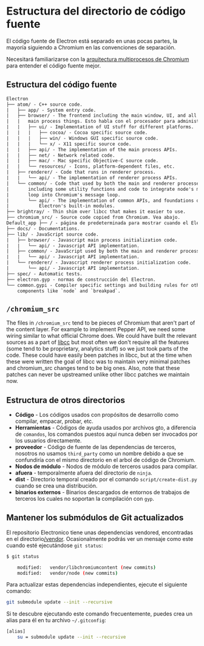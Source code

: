 # Estructura del directorio de código fuente

El código fuente de Electron está separado en unas pocas partes, la mayoría siguiendo a Chromium en las convenciones de separación.

Necesitará familiarizarse con la [arquitectura multiprocesos de Chromium](https://dev.chromium.org/developers/design-documents/multi-process-architecture) para entender el código fuente mejor.

## Estructura del código fuente

```diff
Electron
├── atom/ - C++ source code.
|   ├── app/ - System entry code.
|   ├── browser/ - The frontend including the main window, UI, and all of the
|   |   main process things. Esto habla con el procesador para administrar páginas web.
|   |   ├── ui/ - Implementation of UI stuff for different platforms.
|   |   |   ├── cocoa/ - Cocoa specific source code.
|   |   |   ├── win/ - Windows GUI specific source code.
|   |   |   └── x/ - X11 specific source code.
|   |   ├── api/ - The implementation of the main process APIs.
|   |   ├── net/ - Network related code.
|   |   ├── mac/ - Mac specific Objective-C source code.
|   |   └── resources/ - Icons, platform-dependent files, etc.
|   ├── renderer/ - Code that runs in renderer process.
|   |   └── api/ - The implementation of renderer process APIs.
|   └── common/ - Code that used by both the main and renderer processes,
|       including some utility functions and code to integrate node's message
|       loop into Chromium's message loop.
|       └── api/ - The implementation of common APIs, and foundations of
|           Electron's built-in modules.
├── brightray/ - Thin shim over libcc that makes it easier to use.
├── chromium_src/ - Source code copied from Chromium. Vea abajo.
Default_app ├── / - página de predeterminada para mostrar cuando el Electron se inicia sin |   proporciona una aplicación.
├── docs/ - Documentations.
├── lib/ - JavaScript source code.
|   ├── browser/ - Javascript main process initialization code.
|   |   └── api/ - Javascript API implementation.
|   ├── common/ - JavaScript used by both the main and renderer processes
|   |   └── api/ - Javascript API implementation.
|   └── renderer/ - Javascript renderer process initialization code.
|       └── api/ - Javascript API implementation.
├── spec/ - Automatic tests.
├── electron.gyp - normas de construcción del Electron.
└── common.gypi - Compiler specific settings and building rules for other
    components like `node` and `breakpad`.
```

## `/chromium_src`

The files in `/chromium_src` tend to be pieces of Chromium that aren't part of the content layer. For example to implement Pepper API, we need some wiring similar to what official Chrome does. We could have built the relevant sources as a part of [libcc](../glossary.md#libchromiumcontent) but most often we don't require all the features (some tend to be proprietary, analytics stuff) so we just took parts of the code. These could have easily been patches in libcc, but at the time when these were written the goal of libcc was to maintain very minimal patches and chromium_src changes tend to be big ones. Also, note that these patches can never be upstreamed unlike other libcc patches we maintain now.

## Estructura de otros directorios

* **Código** - Los códigos usados con propósitos de desarrollo como compilar, empacar, probar, etc.
* **Herramientas** - Códigos de ayuda usados por archivos gto, a diferencia de `comandos`, los comandos puestos aquí nunca deben ser invocados por los usuarios directamente.
* **proveedor** - Código de fuente de las dependencias de terceros, nosotros no usamos `third_party` como un nombre debido a que se confundiría con el mismo directorio en el arbol de código de Chromium.
* **Nodos de módulo** - Nodos de módulo de terceros usados para compilar.
* **afuera** - temporalmente afuera del directorio de `ninja`.
* **dist** - Directorio temporal creado por el comando `script/create-dist.py` cuando se crea una distribución.
* **binarios externos** - Binarios descargados de entornos de trabajos de terceros los cuales no soportan la compilación con `gyp`.

## Mantener los submódulos de Git actualizados

El repositorio Electronico tiene unas dependencias vendored, encontradas en el directorio[/vendor](https://github.com/electron/electron/tree/master/vendor). Ocasionalmente podrás ver un mensaje como este cuando esté ejecutándose `git status`:

```sh
$ git status

    modified:   vendor/libchromiumcontent (new commits)
    modified:   vendor/node (new commits)
```

Para actualizar estas dependencias independientes, ejecute el siguiente comando:

```sh
git submodule update --init --recursive
```

Si te descubre ejecutando este comando frecuentemente, puedes crea un alias para él en tu archivo `~/.gitconfig`:

```sh
[alias]
    su = submodule update --init --recursive
```